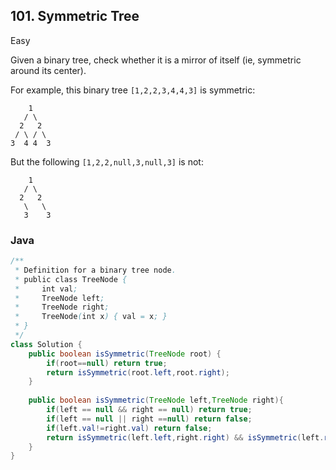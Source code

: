 ## 101. Symmetric Tree

Easy

Given a binary tree, check whether it is a mirror of itself (ie, symmetric around its center).

For example, this binary tree `[1,2,2,3,4,4,3]` is symmetric:

```
    1
   / \
  2   2
 / \ / \
3  4 4  3
```



But the following `[1,2,2,null,3,null,3]` is not:

```
    1
   / \
  2   2
   \   \
   3    3
```

### Java

````java
/**
 * Definition for a binary tree node.
 * public class TreeNode {
 *     int val;
 *     TreeNode left;
 *     TreeNode right;
 *     TreeNode(int x) { val = x; }
 * }
 */
class Solution {
    public boolean isSymmetric(TreeNode root) {
        if(root==null) return true;
        return isSymmetric(root.left,root.right);
    }
    
    public boolean isSymmetric(TreeNode left,TreeNode right){
        if(left == null && right == null) return true;
        if(left == null || right ==null) return false;
        if(left.val!=right.val) return false;
        return isSymmetric(left.left,right.right) && isSymmetric(left.right,right.left);
    }
}
````



